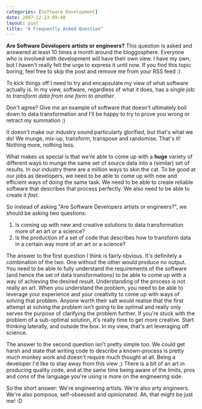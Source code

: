 ```yaml
---
categories: [Software Development]
date: 2007-12-23 09:48
layout: post
title: "A Frequently Asked Question"
---
```

<strong>Are Software Developers artists or engineers?</strong> This question is asked and answered at least 10 times a month around the bloggosphere. Everyone who is involved with development will have their own view. I have my own, but I haven't really felt the urge to express it until now. If you find this topic boring, feel free to skip the post and remove me from your RSS feed :)

To kick things off I need to try and encapsulate my view of what software actually is. In my view, software, regardless of what it does, has a single job: <em>to transform data from one form to another</em>.<!--more-->

Don't agree? Give me an example of software that doesn't ultimately boil down to data transformation and I'll be happy to try to prove you wrong or retract my summation :)

It doesn't make our industry sound particularly glorified, but that's what we do! We munge, mix-up, transform, transpose and randomise. That's it! Nothing more, nothing less.

What makes us special is that we're able to come up with a <strong>huge</strong> variety of different ways to munge the same set of source data into a (similar) set of results. In our industry there are a million ways to skin the cat. To be good at our jobs as developers, we need to be able to come up with new and efficient ways of doing the same task. We need to be able to create reliable software that describes that process perfectly. We also need to be able to create it <em>fast</em>.

So instead of asking "Are Software Developers artists or engineers?", we should be asking two questions:<ol><li>Is coming up with new and creative solutions to data transformation more of an art or a science?</li><li>Is the production of a set of code that describes how to transform data in a certain way more of an art or a science?</li></ol>The answer to the first question I think is fairly obvious. It's definitely a combination of the two. One without the other would produce no output. You need to be able to fully understand the requirements of the software (and hence the set of data transformations) to be able to come up with a way of achieving the desired result. Understanding of the process is not really an art. When you understand the problem, you need to be able to leverage your experience and your creativity to come up with ways of solving that problem. Anyone worth their salt would realise that the first attempt at solving the problem isn't going to be optimal and really only serves the purpose of clarifying the problem further. If you're stuck with the problem of a sub-optimal solution, it's really time to get more creative. Start thinking laterally, and outside the box. In my view, that's art leveraging off science.

The answer to the second question isn't pretty simple too. We could get harsh and state that writing code to describe a known-process is pretty much monkey work and doesn't require much thought at all. Being a developer I'd like to stay away from this view ;) There is a bit of an art in producing quality code, and at the same time being aware of the limits, pros and cons of the language you're using is more on the engineering side.

So the short answer: We're engineering artists. We're also arty engineers. We're also pompous, self-obsessed and opinionated. Ah, that might be just me! :D
